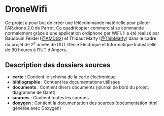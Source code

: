 DroneWifi
=========

Ce projet a pour but de créer une télécommande matérielle pour piloter l'AR.drone 2.0 de Parrot. Ce quadricopter commercial se commande normalement grâce à une application ordiphone par WiFi.
Il a été réalisé par Baudouin Feildel ([@AMDG2](https://twitter.com/amdg2)) et Thibaut Marty ([@ThibMarty](https://twitter.com/ThibMarty)) dans le cadre du projet de 2<sup>e</sup> année de DUT Génie Électrique et Informatique Industrielle de 90 heures à l'IUT d'Angers.

Description des dossiers sources
--------------------------------

- **carte** : Contient le schéma de la carte électronique
- **bibliographie** : Contient les documentations utilisées
- **documents** : Contient divers documents (journal de bord du projet, diagramme de Gantt)
- **sources** : Contient toutes les sources
- **doxygen** : Contient la documentation des sources (documentation html générée avec Doxygen)
